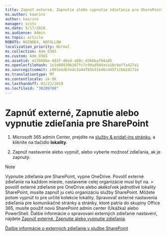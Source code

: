 ```yaml
---
title: Zapnúť externé, Zapnutie alebo vypnutie zdieľania pre SharePoint
ms.author: kaarins
author: kaarins
manager: scotv
ms.date: 5/17/2018
ms.audience: Admin
ms.topic: article
ROBOTS: NOINDEX, NOFOLLOW
localization_priority: Normal
ms.collection: Adm_O365
ms.custom: Adm_O365
ms.assetid: e13940be-483f-46ed-a88c-d36bbaf04ad5
ms.openlocfilehash: 1e1e80839b167fc7c99ad94daca10c9affa427a1
ms.sourcegitcommit: c003a5db7edc3a44fb5b31b46cd45f12b62d172a
ms.translationtype: MT
ms.contentlocale: sk-SK
ms.lasthandoff: 02/22/2019
ms.locfileid: "30209788"
---
```

# <a name="turn-external-sharing-on-or-off-for-sharepoint"></a>Zapnúť externé, Zapnutie alebo vypnutie zdieľania pre SharePoint

1. Microsoft 365 admin Center, prejdite na [služby &amp; pridať-ins stránku](https://portal.office.com/adminportal/home#/Settings/ServicesAndAddIns), a kliknite na tlačidlo **lokality**.
    
2. Zapnúť nastavenie alebo vypnúť, alebo vyberte možnosť zdieľania, ak je zapnutý.
    
> [!NOTE]
> Vypnutie zdieľania pre SharePoint, vypne OneDrive. Povoliť externé zdieľanie na každom mieste, nastavenie celej organizácie musí byť na. > povoliť externé zdieľanie pre OneDrive alebo akékoľvek jednotlivé lokality SharePoint, musíte zapnúť ju celú organizáciu služby SharePoint. Môžete potom vypnúť to pre určité kolekcie lokality. Spravovať externé nastavenia zdieľania pre komunikačné stránky a stránky, ktoré patria do skupiny Office 365, musíte použiť novú SharePoint admin center (Ukážka) alebo PowerShell. Ďalšie informácie o spravovaní externých zdieľanie nastavení, nájdete [Zapnúť externé, Zapnutie alebo vypnutie zdieľania](https://go.microsoft.com/fwlink/?linkid=866426). 
  
[Ďalšie informácie o externých zdieľanie v službe SharePoint](https://go.microsoft.com/fwlink/?linkid=734908)
  

